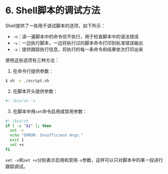 # 6. Shell脚本的调试方法

Shell提供了一些用于调试脚本的选项，如下所示：

- `-n`：读一遍脚本中的命令但不执行，用于检查脚本中的语法错误
- `-v`：一边执行脚本，一边将执行过的脚本命令打印到标准错误输出
- `-x`：提供跟踪执行信息，将执行的每一条命令和结果依次打印出来

使用这些选项有三种方法：

1. 在命令行提供参数：
```bash
$ sh -x ./script.sh
```

2. 在脚本开头提供参数：
```bash
#! /bin/sh -x
```

3. 在脚本中用`set`命令启用或禁用参数：
```bash
#! /bin/sh
if [ -z "$1" ]; then
  set -x
  echo "ERROR: Insufficient Args."
  exit 1
  set +x
fi
```

`set -x`和`set +x`分别表示启用和禁用`-x`参数，这样可以只对脚本中的某一段进行跟踪调试。 